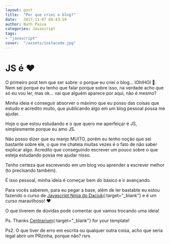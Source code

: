 ```yaml
---
layout: post
title:  "Por que criei o blog?"
date:   2017-11-07 08:43:59
author: Nath Paiva
categories: Javascript
tags:
- "javascript"
cover:  "/assets/instacode.jpg"
---
```


# JS é ❤️

O primeiro post tem que ser sobre: o porque eu criei o blog... IOhIHOI 🐽. Nem sei porque eu tenho que falar porque sobre isso, na verdade acho que só eu vou ler, mas ok... vai que alguém aparece por aqui, não é mesmo?

Minha ideia é conseguir absorver o máximo que eu posso das coisas que estudo e acredito muito, que publicando algo em um blog pessoal possa me ajudar.

Hoje o que estou estudando e o que quero me aperfeiçar é JS, simplesmente porque eu amo JS.

Não posso dizer que eu manjo MUITO, porém eu tenho noção que sei bastante sobre ele, o que me chateia muitas vezes é o fato de não saber explicar algo. Acredito que conseguindo escrever um pouco sobre o que esteja estudando possa me ajudar nisso.

Tenho certeza que escrevendo em um blog vou aprender a escrever melhor (to precisando também).

É isso pessoal, minha ideia é começar bem do básico e ir avançando.

Para vocês saberem, para eu pegar a base, além de ler bastabte eu estou fazendo o curso de [Javascript Ninja do Daciuk](https://www.udemy.com/curso-javascript-ninja "Curso de Javascript Ninja do Daciuk"){:target="_blank"} e é um curso maravilhoso! ❤️

O que tiverem de dúvidas pode comentar que vamos trocando uma ideia!

Ps. Thanks [Centrarium](http://themes.jekyllrc.org/centrarium/ "Link para o template utilizado no blog"){:target="_blank"} for your template!

Ps2. O que tiver de erro em escrita ou qualquer outra coisa, acho que seria legal abrir um PRzinha, porque não? rsrs
